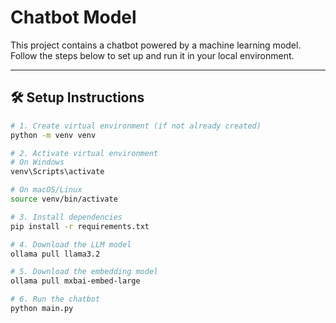 # Chatbot Model

This project contains a chatbot powered by a machine learning model. Follow the steps below to set up and run it in your local environment.

---

## 🛠️ Setup Instructions

```bash
# 1. Create virtual environment (if not already created)
python -m venv venv

# 2. Activate virtual environment
# On Windows
venv\Scripts\activate

# On macOS/Linux
source venv/bin/activate

# 3. Install dependencies
pip install -r requirements.txt

# 4. Download the LLM model
ollama pull llama3.2

# 5. Download the embedding model
ollama pull mxbai-embed-large

# 6. Run the chatbot
python main.py
